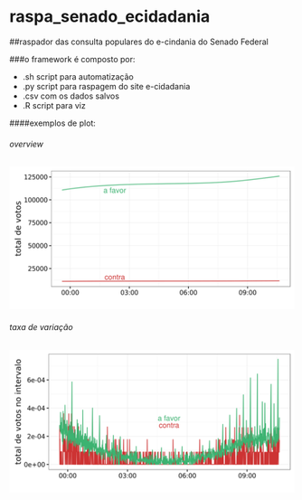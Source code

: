 # raspa_senado_ecidadania

##raspador das consulta populares do e-cindania do Senado Federal

###o framework é composto por:
  * .sh script para automatização
  * .py script para raspagem do site e-cidadania
  * .csv com os dados salvos
  * .R script para viz

####exemplos de plot:

###### overview
![alt text](https://github.com/joaomeirelles/raspa_senado_ecidadania/blob/master/overview.png "Logo Title Text 1")

###### taxa de variação
![alt text](https://github.com/joaomeirelles/raspa_senado_ecidadania/blob/master/variacao.png "Logo Title Text 1")

